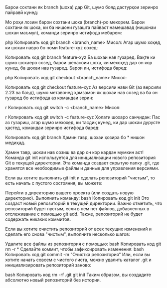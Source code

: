 Барои сохтани як branch (шоха) дар Git, шумо бояд дастурҳои зеринро пайравӣ кунед:

Мо роҳи лозим барои сохтани шоха (branch)-ро мекорем. Барои сохтани як шоха, ки ба нишони гузашта пайваст намешавад (нишонаи шохаи маъмул), команди зеринро истифода мебарем:

php
Копировать код
git branch <branch_name>
Мисол: Агар шумо хоҳед, ки шохаи навро бо номи feature-xyz созед:

Копировать код
git branch feature-xyz
Ба шохаи нав гузаред. Вақте ки шумо шохаеро созед, барои шенасоии шоха, ки мехоҳед дар он кор кунед, ба шохаи нав гузаред. Барои ин, истифода баред:

php
Копировать код
git checkout <branch_name>
Мисол:

Копировать код
git checkout feature-xyz
Аз версияи нави Git (аз версияи 2.23 ва баъд), шумо метавонед ҳамзамон як шохаи нав созед ва ба он гузаред бо истифода аз командаи зерин:

r
Копировать код
git switch -c <branch_name>
Мисол:

r
Копировать код
git switch -c feature-xyz
Ҳолати шохаро санҷидан: Пас аз гузариш, агар шумо мехоҳед, ки тасдиқ кунед, ки дар шохаи дурусте ҳастед, командаи зеринро истифода баред:

Копировать код
git branch
Ҳамин тавр, шохаи ҳозира бо * нишон медиҳад.

Ҳамин тавр, шохаи нав созиш ва дар он кор кардан мумкин аст!
Команда git init используется для инициализации нового репозитория Git в текущей директории. Эта команда создает скрытую папку .git, где хранятся все необходимые файлы и данные для управления версиями.

Если вы хотите выполнить git init и сделать репозиторий "чистым", то есть начать с пустого состояния, вы можете:

Перейти в директорию вашего проекта (или создать новую директорию).
Выполнить команду:
bash
Копировать код
git init
Это создаст новый репозиторий в текущей директории. Важно отметить, что репозиторий будет пустым, если в нем нет файлов, добавленных в отслеживание с помощью git add. Также, репозиторий не будет содержать никаких коммитов.

Если вы хотите очистить репозиторий от всех текущих изменений и сделать его снова "чистым", выполните несколько шагов:

Удалите все файлы из репозитория с помощью:
bash
Копировать код
git rm -r *
Сделайте коммит, чтобы зафиксировать изменения:
bash
Копировать код
git commit -m "Очистка репозитория"
Или, если вы хотите начать совсем с чистого листа, можно удалить каталог .git и инициализировать репозиторий заново:

bash
Копировать код
rm -rf .git
git init
Таким образом, вы создадите абсолютно новый репозиторий без истории.